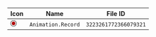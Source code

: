 | Icon | Name | File ID |
| ---  | ---  | ---     |
| ![](Animation.Record.png) | `Animation.Record` | `3223261772366079321` |
